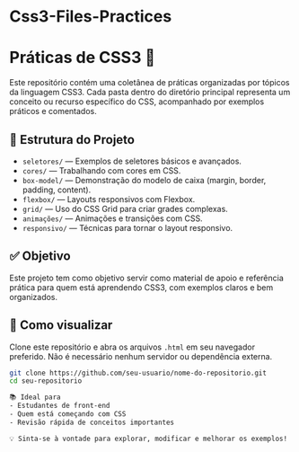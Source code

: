 # Css3-Files-Practices
# Práticas de CSS3 🎨

Este repositório contém uma coletânea de práticas organizadas por tópicos da linguagem CSS3. Cada pasta dentro do diretório principal representa um conceito ou recurso específico do CSS, acompanhado por exemplos práticos e comentados.

## 📁 Estrutura do Projeto

- `seletores/` — Exemplos de seletores básicos e avançados.
- `cores/` — Trabalhando com cores em CSS.
- `box-model/` — Demonstração do modelo de caixa (margin, border, padding, content).
- `flexbox/` — Layouts responsivos com Flexbox.
- `grid/` — Uso do CSS Grid para criar grades complexas.
- `animações/` — Animações e transições com CSS.
- `responsivo/` — Técnicas para tornar o layout responsivo.

## ✅ Objetivo

Este projeto tem como objetivo servir como material de apoio e referência prática para quem está aprendendo CSS3, com exemplos claros e bem organizados.

## 🚀 Como visualizar

Clone este repositório e abra os arquivos `.html` em seu navegador preferido. Não é necessário nenhum servidor ou dependência externa.

```bash
git clone https://github.com/seu-usuario/nome-do-repositorio.git
cd seu-repositorio

📚 Ideal para  
- Estudantes de front-end  
- Quem está começando com CSS  
- Revisão rápida de conceitos importantes  

💡 Sinta-se à vontade para explorar, modificar e melhorar os exemplos!



